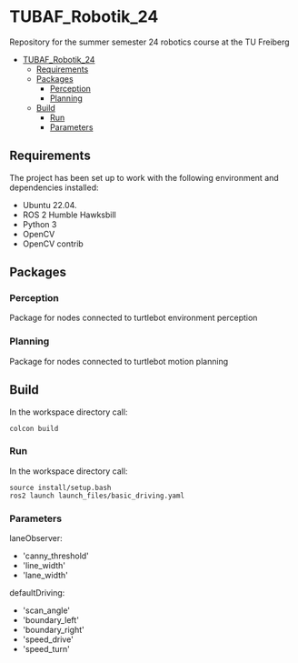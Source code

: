 # TUBAF_Robotik_24
Repository for the summer semester 24 robotics course at the TU Freiberg 

- [TUBAF\_Robotik\_24](#tubaf_robotik_24)
  - [Requirements](#requirements)
  - [Packages](#packages)
    - [Perception](#perception)
    - [Planning](#planning)
  - [Build](#build)
    - [Run](#run)
    - [Parameters](#parameters)

## Requirements
The project has been set up to work with the 
following environment and dependencies installed: 

- Ubuntu 22.04.
- ROS 2 Humble Hawksbill
- Python 3
- OpenCV
- OpenCV contrib 

## Packages
### Perception
Package for nodes connected to turtlebot environment perception

### Planning
Package for nodes connected to turtlebot motion planning

## Build
In the workspace directory call:

```
colcon build
```

### Run
In the workspace directory call:

```
source install/setup.bash
ros2 launch launch_files/basic_driving.yaml
```

### Parameters

laneObserver:
- 'canny_threshold'  
- 'line_width'
- 'lane_width'

defaultDriving:
- 'scan_angle'
- 'boundary_left'
- 'boundary_right'
- 'speed_drive'
- 'speed_turn'
